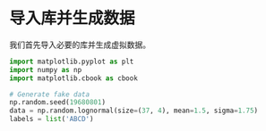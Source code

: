 # 导入库并生成数据

我们首先导入必要的库并生成虚拟数据。

```python
import matplotlib.pyplot as plt
import numpy as np
import matplotlib.cbook as cbook

# Generate fake data
np.random.seed(19680801)
data = np.random.lognormal(size=(37, 4), mean=1.5, sigma=1.75)
labels = list('ABCD')
```
